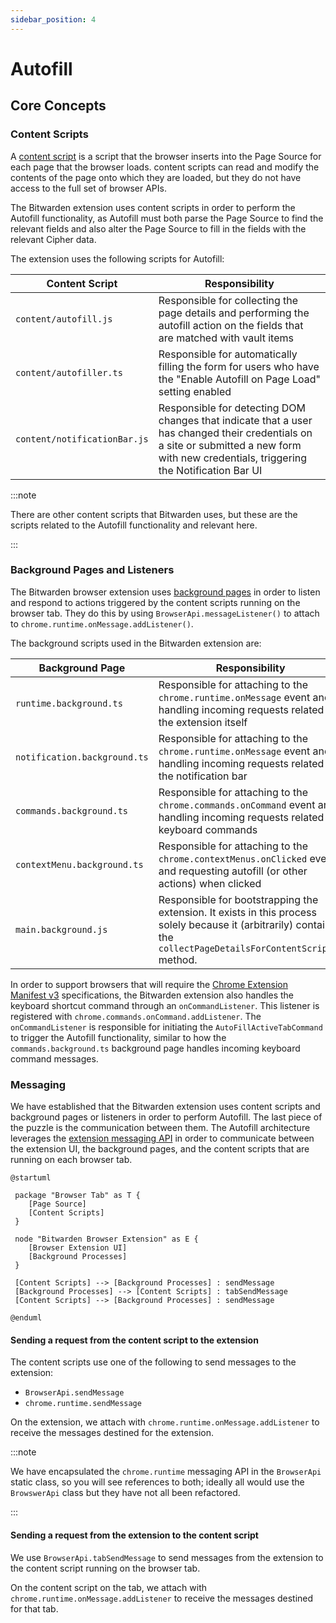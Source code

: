```yaml
---
sidebar_position: 4
---
```


# Autofill

## Core Concepts

### Content Scripts

A
[content script](https://developer.mozilla.org/en-US/docs/Mozilla/Add-ons/WebExtensions/Content_scripts)
is a script that the browser inserts into the Page Source for each page that the browser loads.
content scripts can read and modify the contents of the page onto which they are loaded, but they do
not have access to the full set of browser APIs.

The Bitwarden extension uses content scripts in order to perform the Autofill functionality, as
Autofill must both parse the Page Source to find the relevant fields and also alter the Page Source
to fill in the fields with the relevant Cipher data.

The extension uses the following scripts for Autofill:

| Content Script               | Responsibility                                                                                                                                                                           |
| ---------------------------- | ---------------------------------------------------------------------------------------------------------------------------------------------------------------------------------------- |
| `content/autofill.js`        | Responsible for collecting the page details and performing the autofill action on the fields that are matched with vault items                                                           |
| `content/autofiller.ts`      | Responsible for automatically filling the form for users who have the "Enable Autofill on Page Load" setting enabled                                                                     |
| `content/notificationBar.js` | Responsible for detecting DOM changes that indicate that a user has changed their credentials on a site or submitted a new form with new credentials, triggering the Notification Bar UI |

:::note

There are other content scripts that Bitwarden uses, but these are the scripts related to the
Autofill functionality and relevant here.

:::

### Background Pages and Listeners

The Bitwarden browser extension uses
[background pages](https://developer.chrome.com/docs/extensions/mv2/background_pages/) in order to
listen and respond to actions triggered by the content scripts running on the browser tab. They do
this by using `BrowserApi.messageListener()` to attach to `chrome.runtime.onMessage.addListener()`.

The background scripts used in the Bitwarden extension are:

| Background Page              | Responsibility                                                                                                                                                     |
| ---------------------------- | ------------------------------------------------------------------------------------------------------------------------------------------------------------------ |
| `runtime.background.ts`      | Responsible for attaching to the `chrome.runtime.onMessage` event and handling incoming requests related to the extension itself                                   |
| `notification.background.ts` | Responsible for attaching to the `chrome.runtime.onMessage` event and handling incoming requests related to the notification bar                                   |
| `commands.background.ts`     | Responsible for attaching to the `chrome.commands.onCommand` event and handling incoming requests related to keyboard commands                                     |
| `contextMenu.background.ts`  | Responsible for attaching to the `chrome.contextMenus.onClicked` event and requesting autofill (or other actions) when clicked                                     |
| `main.background.js`         | Responsible for bootstrapping the extension. It exists in this process solely because it (arbitrarily) contains the `collectPageDetailsForContentScript()` method. |

In order to support browsers that will require the
[Chrome Extension Manifest v3](https://developer.chrome.com/docs/extensions/mv3/intro/)
specifications, the Bitwarden extension also handles the keyboard shortcut command through an
`onCommandListener`. This listener is registered with `chrome.commands.onCommand.addListener`. The
`onCommandListener` is responsible for initiating the `AutoFillActiveTabCommand` to trigger the
Autofill functionality, similar to how the `commands.background.ts` background page handles incoming
keyboard command messages.

### Messaging

We have established that the Bitwarden extension uses content scripts and background pages or
listeners in order to perform Autofill. The last piece of the puzzle is the communication between
them. The Autofill architecture leverages the
[extension messaging API](9https://developer.mozilla.org/en-US/docs/Mozilla/Add-ons/WebExtensions/API/runtime/sendMessage)
in order to communicate between the extension UI, the background pages, and the content scripts that
are running on each browser tab.

```kroki type=plantuml
@startuml

 package "Browser Tab" as T {
    [Page Source]
    [Content Scripts]
 }

 node "Bitwarden Browser Extension" as E {
    [Browser Extension UI]
    [Background Processes]
 }

 [Content Scripts] --> [Background Processes] : sendMessage
 [Background Processes] --> [Content Scripts] : tabSendMessage
 [Content Scripts] --> [Background Processes] : sendMessage

@enduml
```

#### Sending a request from the content script to the extension

The content scripts use one of the following to send messages to the extension:

- `BrowserApi.sendMessage`
- `chrome.runtime.sendMessage`

On the extension, we attach with `chrome.runtime.onMessage.addListener` to receive the messages
destined for the extension.

:::note

We have encapsulated the `chrome.runtime` messaging API in the `BrowserApi` static class, so you
will see references to both; ideally all would use the `BrowswerApi` class but they have not all
been refactored.

:::

#### Sending a request from the extension to the content script

We use `BrowserApi.tabSendMessage` to send messages from the extension to the content script running
on the browser tab.

On the content script on the tab, we attach with `chrome.runtime.onMessage.addListener` to receive
the messages destined for that tab.
